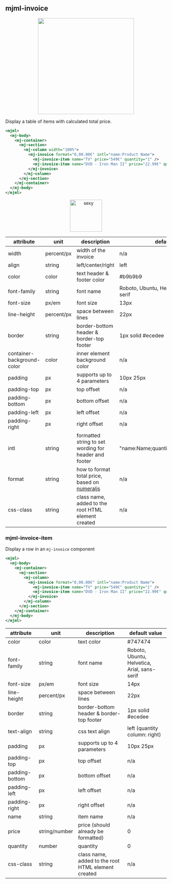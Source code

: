 ## mjml-invoice

<p align="center">
  <img width="300px" src="https://cloud.githubusercontent.com/assets/2217014/13403338/c81697b8-df14-11e5-8cfb-6e5b3e6b7ade.png" />
</p>

Display a table of items with calculated total price.

```xml
<mjml>
  <mj-body>
    <mj-container>
      <mj-section>
        <mj-column width="100%">
          <mj-invoice format="0,00.00€" intl="name:Product Name">
            <mj-invoice-item name="TV" price="549€" quantity="1" />
            <mj-invoice-item name="DVD - Iron Man II" price="22.99€" quantity="2" />
          </mj-invoice>
        </mj-column>
      </mj-section>
    </mj-container>
  </mj-body>
</mjml>
```

<p align="center">
  <a href="https://mjml.io/try-it-live/components/invoice">
    <img width="100px" src="http://imgh.us/TRYITLIVE.svg" alt="sexy" />
  </a>
</p>

attribute                   | unit        | description                                           | default value
----------------            |-------------|-------------------------------------------------------|--------------
width                       | percent/px  | width of the invoice                                  | n/a
align                       | string      | left/center/right                                     | left
color                       | color       | text header & footer color                            | #b9b9b9
font-family                 | string      | font name                                             | Roboto, Ubuntu, Helvetica, Arial, sans-serif
font-size                   | px/em       | font size                                             | 13px
line-height                 | percent/px  | space between lines                                   | 22px
border                      | string      | border-bottom header & border-top footer              | 1px solid #ecedee
container-background-color  | color       | inner element background color                        | n/a
padding                     | px          | supports up to 4 parameters                           | 10px 25px
padding-top                 | px          | top offset                                            | n/a
padding-bottom              | px          | bottom offset                                         | n/a
padding-left                | px          | left offset                                           | n/a
padding-right               | px          | right offset                                          | n/a
intl                        | string      | formatted string to set wording for header and footer | "name:Name;quantity:Quantity;price:Price"
format   	                  | string      | how to format total price, based on [numeraljs](http://numeraljs.com/) | n/a
css-class                   | string      | class name, added to the root HTML element created    | n/a

### mjml-invoice-item

Display a row in an `mj-invoice` component

```xml
<mjml>
  <mj-body>
    <mj-container>
      <mj-section>
        <mj-column>
          <mj-invoice format="0,00.00€" intl="name:Product Name">
            <mj-invoice-item name="TV" price="549€" quantity="1" />
            <mj-invoice-item name="DVD - Iron Man II" price="22.99€" quantity="2" />
          </mj-invoice>
        </mj-column>
      </mj-section>
    </mj-container>
  </mj-body>
</mjml>
```

attribute       | unit          | description                                           | default value
----------------|---------------|-------------------------------------------------------|--------------
color           | color         | text color                                            | #747474
font-family     | string        | font name                                             | Roboto, Ubuntu, Helvetica, Arial, sans-serif
font-size       | px/em         | font size                                             | 14px
line-height     | percent/px    | space between lines                                   | 22px
border          | string        | border-bottom header & border-top footer              | 1px solid #ecedee
text-align      | string        | css text align                                        | left (quantity column: right)
padding         | px            | supports up to 4 parameters                           | 10px 25px
padding-top     | px            | top offset                                            | n/a
padding-bottom  | px            | bottom offset                                         | n/a
padding-left    | px            | left offset                                           | n/a
padding-right   | px            | right offset                                          | n/a
name            | string        | item name                                             | n/a
price           | string/number | price (should already be formatted)                   | 0
quantity        | number        | quantity                                              | 0
css-class       | string        | class name, added to the root HTML element created    | n/a
